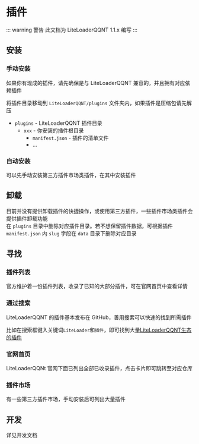# 插件

::: warning 警告
此文档为 LiteLoaderQQNT 1.1.x 编写
:::



## 安装

### 手动安装

如果你有现成的插件，请先确保是与 LiteLoaderQQNT 兼容的，并且拥有对应依赖插件

将插件目录移动到 `LiteLoaderQQNT/plugins` 文件夹内，如果插件是压缩包请先解压

- `plugins` - LiteLoaderQQNT 插件目录
  - `xxx` - 你安装的插件根目录
    - `manifest.json` - 插件的清单文件
    - ...

### 自动安装

可以先手动安装第三方插件市场类插件，在其中安装插件



## 卸载

目前并没有提供卸载插件的快捷操作，或使用第三方插件，一些插件市场类插件会提供插件卸载功能  
在 `plugins` 目录中删除对应插件目录。若不想保留插件数据，可根据插件 `manifest.json` 内 `slug` 字段在 `data` 目录下删除对应目录



## 寻找

### 插件列表

官方维护着一份插件列表，收录了已知的大部分插件，可在官网首页中查看详情

### 通过搜索

LiteLoaderQQNT 的插件基本发布在 GitHub，善用搜索可以快速的找到所需插件

比如在搜索框键入关键词`LiteLoader`和`插件`，即可找到大量[LiteLoaderQQNT生态的插件](https://github.com/search?q=LiteLoader+%E6%8F%92%E4%BB%B6&type=repositories)

### 官网首页

LiteLoaderQQNt 官网下面已列出全部已收录插件，点击卡片即可跳转至对应仓库

### 插件市场

有一些第三方插件市场，手动安装后可列出大量插件



## 开发

详见开发文档
